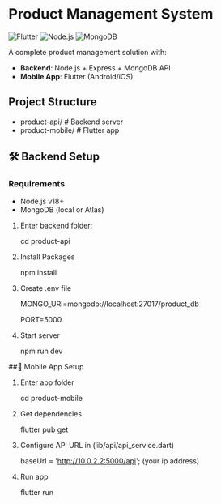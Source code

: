 # Product Management System

![Flutter](https://img.shields.io/badge/Flutter-02569B?style=for-the-badge&logo=flutter&logoColor=white)
![Node.js](https://img.shields.io/badge/Node.js-339933?style=for-the-badge&logo=nodedotjs&logoColor=white)
![MongoDB](https://img.shields.io/badge/MongoDB-47A248?style=for-the-badge&logo=mongodb&logoColor=white)

A complete product management solution with:
- **Backend**: Node.js + Express + MongoDB API
- **Mobile App**: Flutter (Android/iOS)

## Project Structure

- product-api/ # Backend server
-  product-mobile/ # Flutter app
  

## 🛠️ Backend Setup

### Requirements
- Node.js v18+
- MongoDB (local or Atlas)

1. Enter backend folder:
   
   cd product-api
   
3. Install Packages
   
   npm install

5. Create .env file
   
    MONGO_URI=mongodb://localhost:27017/product_db
   
    PORT=5000

6. Start server

   npm run dev

##📱 Mobile App Setup

1. Enter app folder

   cd product-mobile

2. Get dependencies

   flutter pub get

3. Configure API URL in (lib/api/api_service.dart)

   baseUrl = 'http://10.0.2.2:5000/api';   (your ip address)

4. Run app

   flutter run

